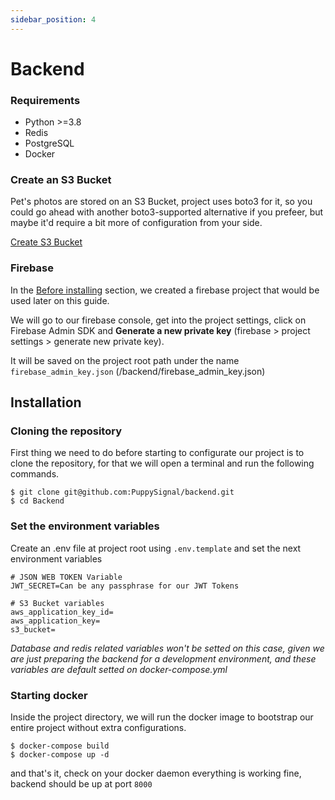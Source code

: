 ```yaml
---
sidebar_position: 4
---
```


# Backend

### Requirements

- Python >=3.8
- Redis
- PostgreSQL
- Docker

### Create an S3 Bucket
Pet's photos are stored on an S3 Bucket, project uses boto3 for it, so you could go ahead with another boto3-supported alternative if you prefeer, but maybe it'd require a bit more of configuration from your side.

[Create S3 Bucket](https://docs.aws.amazon.com/AmazonS3/latest/userguide/creating-bucket.html)

### Firebase
In the [Before installing](./before_installing#creating-the-firebase-project) section, we created a firebase project that would be used later on this guide.

We will go to our firebase console, get into the project settings, click on Firebase Admin SDK and **Generate a new private key** (firebase > project settings > generate new private key).

It will be saved on the project root path under the name `firebase_admin_key.json` (/backend/firebase_admin_key.json)

## Installation

### Cloning the repository

First thing we need to do before starting to configurate our project is to clone the repository, for that we will open a terminal and run the following commands.

```
$ git clone git@github.com:PuppySignal/backend.git
$ cd Backend
```

### Set the environment variables
Create an .env file at project root using `.env.template` and set the next environment variables

```
# JSON WEB TOKEN Variable
JWT_SECRET=Can be any passphrase for our JWT Tokens

# S3 Bucket variables
aws_application_key_id=
aws_application_key=
s3_bucket=
```

*Database and redis related variables won't be setted on this case, given we are just preparing the backend for a development environment, and these variables are default setted on docker-compose.yml*

### Starting docker

Inside the project directory, we will run the docker image to bootstrap our entire project without extra configurations.

```
$ docker-compose build
$ docker-compose up -d
```

and that's it, check on your docker daemon everything is working fine, backend should be up at port `8000`